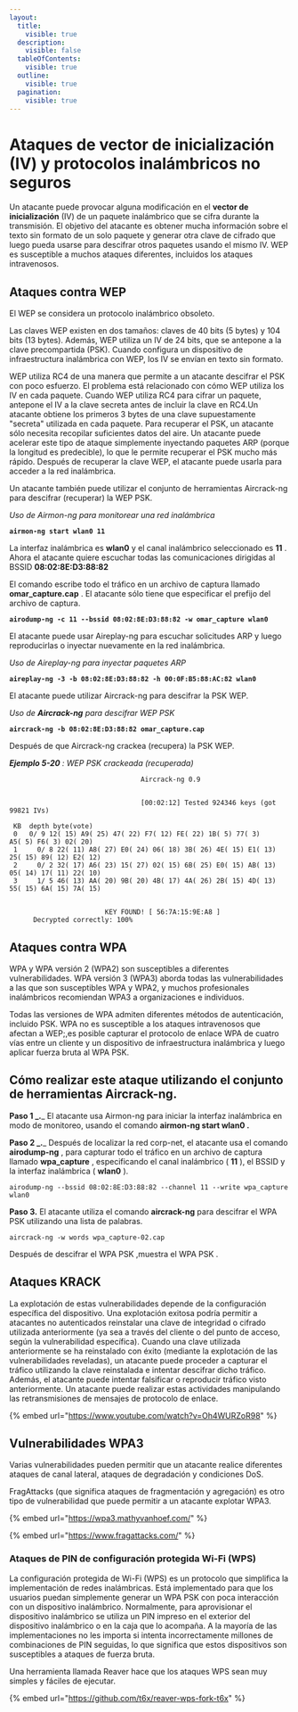 ```yaml
---
layout:
  title:
    visible: true
  description:
    visible: false
  tableOfContents:
    visible: true
  outline:
    visible: true
  pagination:
    visible: true
---
```


# Ataques de vector de inicialización (IV) y protocolos inalámbricos no seguros

Un atacante puede provocar alguna modificación en el **vector de inicialización** (IV) de un paquete inalámbrico que se cifra durante la transmisión. El objetivo del atacante es obtener mucha información sobre el texto sin formato de un solo paquete y generar otra clave de cifrado que luego pueda usarse para descifrar otros paquetes usando el mismo IV. WEP es susceptible a muchos ataques diferentes, incluidos los ataques intravenosos.

## **Ataques contra WEP**

El WEP  se considera un protocolo inalámbrico obsoleto.

Las claves WEP existen en dos tamaños: claves de 40 bits (5 bytes) y 104 bits (13 bytes). Además, WEP utiliza un IV de 24 bits, que se antepone a la clave precompartida (PSK). Cuando configura un dispositivo de infraestructura inalámbrica con WEP, los IV se envían en texto sin formato.

WEP utiliza RC4 de una manera que permite a un atacante descifrar el PSK con poco esfuerzo. El problema está relacionado con cómo WEP utiliza los IV en cada paquete. Cuando WEP utiliza RC4 para cifrar un paquete, antepone el IV a la clave secreta antes de incluir la clave en RC4.Un atacante obtiene los primeros 3 bytes de una clave supuestamente "secreta" utilizada en cada paquete. Para recuperar el PSK, un atacante sólo necesita recopilar suficientes datos del aire. Un atacante puede acelerar este tipo de ataque simplemente inyectando paquetes ARP (porque la longitud es predecible), lo que le permite recuperar el PSK mucho más rápido. Después de recuperar la clave WEP, el atacante puede usarla para acceder a la red inalámbrica.

Un atacante también puede utilizar el conjunto de herramientas Aircrack-ng para descifrar (recuperar) la WEP PSK.&#x20;

_Uso de Airmon-ng para monitorear una red inalámbrica_

<pre class="language-bash"><code class="lang-bash"><strong>airmon-ng start wlan0 11 
</strong></code></pre>

La interfaz inalámbrica es **wlan0** y el canal inalámbrico seleccionado es **11** . Ahora el atacante quiere escuchar todas las comunicaciones dirigidas al BSSID **08:02:8E:D3:88:82**&#x20;

El comando escribe todo el tráfico en un archivo de captura llamado **omar\_capture.cap** . El atacante sólo tiene que especificar el prefijo del archivo de captura.

<pre><code><strong>airodump-ng -c 11 --bssid 08:02:8E:D3:88:82 -w omar_capture wlan0
</strong></code></pre>

El atacante puede usar Aireplay-ng para escuchar solicitudes ARP y luego reproducirlas o inyectar nuevamente en la red inalámbrica.

_Uso de Aireplay-ng para inyectar paquetes ARP_

<pre><code><strong>aireplay-ng -3 -b 08:02:8E:D3:88:82 -h 00:0F:B5:88:AC:82 wlan0
</strong></code></pre>

El atacante puede utilizar Aircrack-ng para descifrar la PSK WEP.

_Uso de **Aircrack-ng**_ _para descifrar WEP PSK_

<pre><code><strong>aircrack-ng -b 08:02:8E:D3:88:82 omar_capture.cap
</strong></code></pre>

Después de que Aircrack-ng crackea (recupera) la PSK WEP.

_**Ejemplo 5-20**_ _: WEP PSK crackeada (recuperada)_

```
                                 Aircrack-ng 0.9


                                 [00:02:12] Tested 924346 keys (got
99821 IVs)

 KB  depth byte(vote)
 0   0/ 9 12( 15) A9( 25) 47( 22) F7( 12) FE( 22) 1B( 5) 77( 3)
A5( 5) F6( 3) 02( 20)
 1     0/ 8 22( 11) A8( 27) E0( 24) 06( 18) 3B( 26) 4E( 15) E1( 13)
25( 15) 89( 12) E2( 12)
 2     0/ 2 32( 17) A6( 23) 15( 27) 02( 15) 6B( 25) E0( 15) AB( 13)
05( 14) 17( 11) 22( 10)
 3     1/ 5 46( 13) AA( 20) 9B( 20) 4B( 17) 4A( 26) 2B( 15) 4D( 13)
55( 15) 6A( 15) 7A( 15)


                        KEY FOUND! [ 56:7A:15:9E:A8 ]
      Decrypted correctly: 100%
```

## **Ataques contra WPA**

WPA y WPA versión 2 (WPA2) son susceptibles a diferentes vulnerabilidades. WPA versión 3 (WPA3) aborda todas las vulnerabilidades a las que son susceptibles WPA y WPA2, y muchos profesionales inalámbricos recomiendan WPA3 a organizaciones e individuos.

Todas las versiones de WPA admiten diferentes métodos de autenticación, incluido PSK. WPA no es susceptible a los ataques intravenosos que afectan a WEP;,es posible capturar el protocolo de enlace WPA de cuatro vías entre un cliente y un dispositivo de infraestructura inalámbrica y luego aplicar fuerza bruta al WPA PSK.

## **Cómo realizar este ataque utilizando el conjunto de herramientas Aircrack-ng.**

**Paso 1 **_**.**_ El atacante usa Airmon-ng para iniciar la interfaz inalámbrica en modo de monitoreo, usando el  comando **airmon-ng start wlan0 .**

**Paso 2 **_**.**_ Después de localizar la red corp-net, el atacante usa el  comando **airodump-ng** , para capturar todo el tráfico en un archivo de captura llamado  **wpa\_capture** , especificando el canal inalámbrico ( **11** ), el BSSID y la interfaz inalámbrica ( **wlan0** ).

```
airodump-ng --bssid 08:02:8E:D3:88:82 --channel 11 --write wpa_capture wlan0
```

**Paso 3.** El atacante utiliza el  comando **aircrack-ng**  para descifrar el WPA PSK utilizando una lista de palabras.

```
aircrack-ng -w words wpa_capture-02.cap
```

Después de descifrar el WPA PSK ,muestra el WPA PSK .

## **Ataques KRACK**

La explotación de estas vulnerabilidades depende de la configuración específica del dispositivo. Una explotación exitosa podría permitir a atacantes no autenticados reinstalar una clave de integridad o cifrado utilizada anteriormente (ya sea a través del cliente o del punto de acceso, según la vulnerabilidad específica). Cuando una clave utilizada anteriormente se ha reinstalado con éxito (mediante la explotación de las vulnerabilidades reveladas), un atacante puede proceder a capturar el tráfico utilizando la clave reinstalada e intentar descifrar dicho tráfico. Además, el atacante puede intentar falsificar o reproducir tráfico visto anteriormente. Un atacante puede realizar estas actividades manipulando las retransmisiones de mensajes de protocolo de enlace.

{% embed url="https://www.youtube.com/watch?v=Oh4WURZoR98" %}

## **Vulnerabilidades WPA3**

Varias vulnerabilidades pueden permitir que un atacante realice diferentes ataques de canal lateral, ataques de degradación y condiciones DoS.&#x20;

FragAttacks (que significa ataques de fragmentación y agregación) es otro tipo de vulnerabilidad que puede permitir a un atacante explotar WPA3.&#x20;

{% embed url="https://wpa3.mathyvanhoef.com/" %}

{% embed url="https://www.fragattacks.com/" %}

### **Ataques de PIN de configuración protegida Wi-Fi (WPS)**

La configuración protegida de Wi-Fi (WPS) es un protocolo que simplifica la implementación de redes inalámbricas. Está implementado para que los usuarios puedan simplemente generar un WPA PSK con poca interacción con un dispositivo inalámbrico. Normalmente, para aprovisionar el dispositivo inalámbrico se utiliza un PIN impreso en el exterior del dispositivo inalámbrico o en la caja que lo acompaña. A la mayoría de las implementaciones no les importa si intenta incorrectamente millones de combinaciones de PIN seguidas, lo que significa que estos dispositivos son susceptibles a ataques de fuerza bruta.

Una herramienta llamada Reaver hace que los ataques WPS sean muy simples y fáciles de ejecutar.&#x20;

{% embed url="https://github.com/t6x/reaver-wps-fork-t6x" %}
